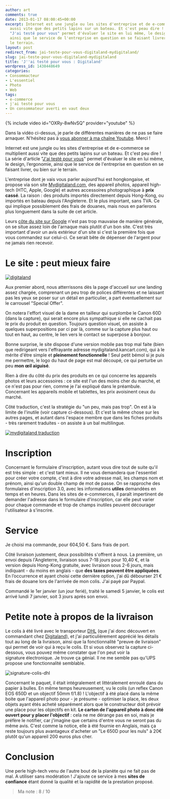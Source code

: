 ```yaml
---
author: art
comments: true
date: 2013-01-17 08:00:45+00:00
excerpt: Internet est une jungle ou les sites d'entreprise et de e-commerce se multiplient
  aussi vite que des petits lapins sur un bateau. Et c'est peau dire ! La série d'article
  "J'ai testé pour vous" permet d'évaluer le site en lui même, le design, l’ergonomie,
  ainsi que le service de l'entreprise en question en se faisant livrer, ou bien sur
  le terrain.
layout: post
redirect_from: jai-teste-pour-vous-digitaland-mydigitaland/
slug: jai-teste-pour-vous-digitaland-mydigitaland
title: 'J''ai testé pour vous : Digitaland'
wordpress_id: 1438448649
categories:
- Consommacteur
- L'essentiel
- Photo
- Web
tags:
- e-commerce
- j'ai testé pour vous
- Un consommateur averti en vaut deux
---
```


{% include video id="OXRy-8wNvSQ" provider="youtube" %}

Dans la vidéo ci-dessus, je parle de différentes manières de ne pas se faire arnaquer.  N'hésitez pas à [vous abonner à ma chaîne Youtube](https://www.youtube.com/user/lacostearthur?sub_confirmation=1). Merci !

Internet est une jungle ou les sites d'entreprise et de e-commerce se multiplient aussi vite que des petits lapins sur un bateau. Et c'est peu dire ! La série d'article "[J'ai testé pour vous](https://irz.fr/recherche?q=jai-teste-pour-vous)" permet d'évaluer le site en lui même, le design, l’ergonomie, ainsi que le service de l'entreprise en question en se faisant livrer, ou bien sur le terrain.

L'entreprise dont je vais vous parler aujourd'hui est hongkongaise, et propose via son site [Mydigitaland.com](http://www.mydigitaland.com/), des appareil photos, appareil high-tech (HTC, Apple, Google) et autres accessoires photographique à **prix cassé**. La raison : des produits importés directement depuis Hong-Kong, ou importés en bateau depuis l'Angleterre. Et le plus important, sans TVA. Ce qui implique possiblement des frais de douanes, mais nous en parlerons plus longuement dans la suite de cet article.

Leurs [côte du site sur Google](http://www.google.fr/products/seller?zmi=mydigitaland.com) n'est pas trop mauvaise de manière générale, on se situe assez loin de l'arnaque mais plutôt d'un bon site. C'est très important d'avoir un avis extérieur d'un site si c'est la première fois que vous commandez sur celui-ci. Ce serait bête de dépenser de l'argent pour ne jamais rien recevoir.



# Le site : peut mieux faire



[![digitaland](https://static.irz.fr/2013/01/digitaland.png)](https://static.irz.fr/2013/01/digitaland.png)

Aux premier abord, nous atterrissons dès la page d'accueil sur une landing assez chargée, comprenant un peu trop de polices différentes et ne laissant pas les yeux se poser sur un détail en particulier, a part éventuellement sur le carrousel "Special Offer".

On notera l'effort visuel de la dame en tailleur qui surplombe le Canon 60D (dans la capture), qui serait encore plus sympathique si elle ne cachait pas le prix du produit en question. Toujours question visuel, on assiste à quelques superpositions par ci par là, comme sur la capture plus haut ou tout en haut, au centre, le lien vers le contact se superpose à bonjour.

Bonne surprise, le site dispose d'une version mobile pas trop mal faite (bien que redirigeant vers l'effrayante adresse mydigitaland.kancart.com), qui à le mérite d'être simple et **pleinement fonctionnelle** ! Seul petit bémol si je puis me permettre, le logo du haut de page est mal découpé, ce qui perturbe un peu **mon œil aiguisé**.

Rien à dire du côté du prix des produits en ce qui concerne les appareils photos et leurs accessoires : ce site est l'un des moins cher du marché, et ce n'est pas pour rien, comme je l'ai expliqué dans le préambule. Concernant les appareils mobile et tablettes, les prix avoisinent ceux du marché.

Côté traduction, c'est la stratégie du "un peu, mais pas trop". On est à la limite de l'inutile (voir capture ci-dessous). Et c'est la même chose sur les autres pages, et autant dans l'espace membre que dans les fiches produits - très rarement traduites - on assiste à un bal multilingue.

[![mydigitaland traduction](https://static.irz.fr/2013/01/mydigitaland-traduction-e1358343112171.png)](https://static.irz.fr/2013/01/mydigitaland-traduction-e1358343112171.png)



# Inscription



Concernant le formulaire d'inscription, autant vous dire tout de suite qu'il est très simple : et c'est tant mieux. Il ne vous demandera que l'essentiel pour créer votre compte, c'est à dire votre adresse mail, les champs nom et prénom, ainsi qu'un double champ de mot de passe. On se rapproche des formulaires d'inscription 3.0, avec les informations **utiles** demandées en temps et en heures. Dans les sites de e-commerces, il paraît impertinent de demander l'adresse dans le formulaire d'inscription, car elle peut varier pour chaque commande et trop de champs inutiles peuvent décourager l'utilisateur à s'inscrire.



# Service



Je choisi ma commande, pour 604,50 €. Sans frais de port.

Côté livraison justement, deux possibilités s'offrent à nous. La première, un envoi depuis l'Angleterre, livraison sous 7-18 jours pour 10,40 €, et la version depuis Hong-Kong gratuite, avec livraison sous 2-6 jours, mais indiquant - du moins en anglais - que **des taxes peuvent être appliquées**. En l’occurrence et ayant choisi cette dernière option, j'ai dû débourser 21 € frais de douane lors de l'arrivée de mon colis. J'ai payé par Paypal.

Commandé le 1er janvier (un jour ferié), traité le samedi 5 janvier, le colis est arrivé lundi 7 janvier, soit 3 jours après son envoi.



# Petite note à propos de la livraison



Le colis à été livré avec le transporteur [DHL](http://www.dhl.fr/fr.html) (que j'ai donc découvert en commandant chez [Digitaland](http://www.mydigitaland.com)), et j'ai particulièrement apprécié les détails tout au long de la livraison, ainsi que la fonctionnalité "preuve de livraison" qui permet de voir qui à reçu le colis. Et si vous observez la capture ci-dessous, vous pouvez même constater que l'on peut voir la signature électronique. Je trouve ça génial. Il ne me semble pas qu'UPS propose une fonctionnalité semblable.

![signature-colis-dhl](https://static.irz.fr/2013/01/signature-colis-dhl.png)

Concernant le paquet, il était intégralement et littéralement enroulé dans du papier à bulles. En même temps heureusement, vu le colis (un reflex Canon EOS 650D et un objectif 50mm f/1.8) ! L'objectif à été placé dans la même boite que l'appareil photo pour - je présume - optimiser la place, les deux objets ayant étés acheté séparément alors que le constructeur doit prévoir une place pour les objectifs en kit. **Le carton de l'appareil photo à donc été ouvert pour y placer l'objectif** : cela ne me dérange pas en soi, mais je préfère le notifier, car j'imagine que certains d'entre vous ne seront pas du même avis. C'est comme la notice, elle à été fournie en Anglais, mais ça reste toujours plus avantageux d'acheter un "Le 650D pour les nuls" à 20€ plutôt qu'un appareil 200 euros plus cher.



# Conclusion



Une perle high-tech venu de l'autre bout de la planète qui ne fait pas de mal. A utiliser sans modération ! J'ajoute ce service à mes **sites de confiance** étant donné la qualité et la rapidité de la prestation proposé.



<blockquote>Ma note : 8 / 10</blockquote>
